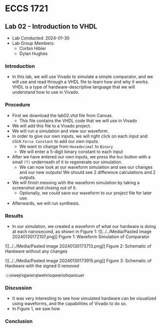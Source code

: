# ECCS 1721
## Lab 02 - Introduction to VHDL
- Lab Conducted: 2024-01-30
- Lab Group Members:
	- Corbin Hibler
	- Dylan Hughes
### Introduction
- In this lab, we will use Vivado to simulate a simple comparator, and we will use and read through a VHDL file to learn how and why it works. VHDL is a type of hardware-descriptive language that we will understand how to use in Vivado.
### Procedure
- First we download the lab02.vhd file from Canvas. 
	- This file contains the VHDL code that we will use in Vivado
- We will add this file to a Vivado project.
- We will run a simulation and view our waveform.
- In order to give our own inputs, we will right click on each input and click `Force Constant` to add our own inputs.
	- We want to change from `Hexadecimal` to `Binary`
	- We will enter a 5-digit binary constant to each input
- After we have entered our own inputs, we press the `Run` button with a small `(T)` underneath of it to regenerate our simulation.
	- We can now look at our waveform simulation and see our changes and our new outputs! We should see 2 difference calculations and 2 outputs.
- We will finish messing with the waveform simulation by taking a screenshot and closing out of it.
	- Optionally, we could save our waveform to our project file for later use.
- Afterwards, we will run synthesis.
### Results
- In our simulation, we created a waveform of what our hardware is doing at each nanosecond, as shown in Figure 1:
![[../../Media/Pasted image 20240130172107.png]]
Figure 1: Waveform Simulation of Comparator

![[../../Media/Pasted image 20240130173713.png]]
Figure 2: Schematic of Hardware without any changes

![[../../Media/Pasted image 20240130173915.png]]
Figure 3: Schematic of Hardware with the signed 0 removed

☺oiwejriqjwierqiwehrioqweriohqwiouer
### Discussion
- It was very interesting to see how simulated hardware can be visualized using waveforms, and the capabilities of Vivado to do so.
- In Figure 1, we saw how 

### Conclusion